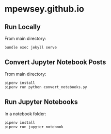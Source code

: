 # mpewsey.github.io

## Run Locally

From main directory:

```
bundle exec jekyll serve
```

## Convert Jupyter Notebook Posts

From main directory:

```
pipenv install
pipenv run python convert_notebooks.py
```

## Run Jupyter Notebooks

In a notebook folder:

```
pipenv install
pipenv run jupyter notebook
```
